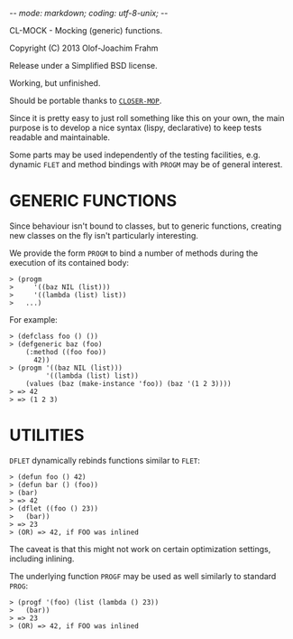-*- mode: markdown; coding: utf-8-unix; -*-

CL-MOCK - Mocking (generic) functions.

Copyright (C) 2013 Olof-Joachim Frahm

Release under a Simplified BSD license.

Working, but unfinished.

Should be portable thanks to [`CLOSER-MOP`][1].

Since it is pretty easy to just roll something like this on your own,
the main purpose is to develop a nice syntax (lispy, declarative) to
keep tests readable and maintainable.

Some parts may be used independently of the testing facilities,
e.g. dynamic `FLET` and method bindings with `PROGM` may be of general
interest.


# GENERIC FUNCTIONS

Since behaviour isn't bound to classes, but to generic functions,
creating new classes on the fly isn't particularly interesting.

We provide the form `PROGM` to bind a number of methods during the
execution of its contained body:

    > (progm
    >     '((baz NIL (list)))
    >     '((lambda (list) list))
    >   ...)

For example:

    > (defclass foo () ())
    > (defgeneric baz (foo)
        (:method ((foo foo))
          42))
    > (progm '((baz NIL (list)))
             '((lambda (list) list))
        (values (baz (make-instance 'foo)) (baz '(1 2 3))))
    > => 42
    > => (1 2 3)


# UTILITIES

`DFLET` dynamically rebinds functions similar to `FLET`:

    > (defun foo () 42)
    > (defun bar () (foo))
    > (bar)
    > => 42
    > (dflet ((foo () 23))
    >   (bar))
    > => 23
    > (OR) => 42, if FOO was inlined

The caveat is that this might not work on certain optimization settings,
including inlining.

The underlying function `PROGF` may be used as well similarly to standard
`PROG`:

    > (progf '(foo) (list (lambda () 23))
    >   (bar))
    > => 23
    > (OR) => 42, if FOO was inlined

[1]: http://common-lisp.net/project/closer/closer-mop.html
